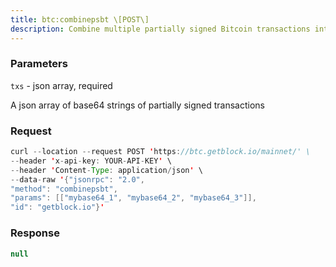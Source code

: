 ```yaml
---
title: btc:combinepsbt \[POST\]
description: Combine multiple partially signed Bitcoin transactions into onetransaction.Implements the Combiner role.
---
```


### Parameters


`txs` - json array, required

A json array of base64 strings of partially signed transactions

### Request

``` java
curl --location --request POST 'https://btc.getblock.io/mainnet/' \
--header 'x-api-key: YOUR-API-KEY' \
--header 'Content-Type: application/json' \
--data-raw '{"jsonrpc": "2.0",
"method": "combinepsbt",
"params": [["mybase64_1", "mybase64_2", "mybase64_3"]],
"id": "getblock.io"}'
```

###  Response

``` java
null
```

